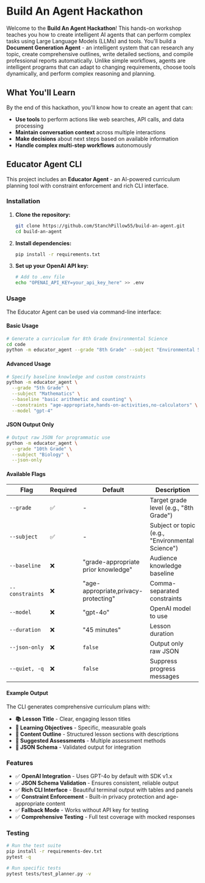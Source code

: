 # Build An Agent Hackathon

Welcome to the **Build An Agent Hackathon**! This hands-on workshop teaches you how to create intelligent AI agents that can perform complex tasks using Large Language Models (LLMs) and tools. You'll build a **Document Generation Agent** - an intelligent system that can research any topic, create comprehensive outlines, write detailed sections, and compile professional reports automatically. Unlike simple workflows, agents are intelligent programs that can adapt to changing requirements, choose tools dynamically, and perform complex reasoning and planning.

## What You'll Learn

By the end of this hackathon, you'll know how to create an agent that can:
- **Use tools** to perform actions like web searches, API calls, and data processing
- **Maintain conversation context** across multiple interactions
- **Make decisions** about next steps based on available information
- **Handle complex multi-step workflows** autonomously

## Educator Agent CLI

This project includes an **Educator Agent** - an AI-powered curriculum planning tool with constraint enforcement and rich CLI interface.

### Installation

1. **Clone the repository:**
   ```bash
   git clone https://github.com/StanchPillow55/build-an-agent.git
   cd build-an-agent
   ```

2. **Install dependencies:**
   ```bash
   pip install -r requirements.txt
   ```

3. **Set up your OpenAI API key:**
   ```bash
   # Add to .env file
   echo "OPENAI_API_KEY=your_api_key_here" >> .env
   ```

### Usage

The Educator Agent can be used via command-line interface:

#### Basic Usage
```bash
# Generate a curriculum for 8th Grade Environmental Science
cd code
python -m educator_agent --grade "8th Grade" --subject "Environmental Science"
```

#### Advanced Usage
```bash
# Specify baseline knowledge and custom constraints
python -m educator_agent \
  --grade "5th Grade" \
  --subject "Mathematics" \
  --baseline "basic arithmetic and counting" \
  --constraints "age-appropriate,hands-on-activities,no-calculators" \
  --model "gpt-4"
```

#### JSON Output Only
```bash
# Output raw JSON for programmatic use
python -m educator_agent \
  --grade "10th Grade" \
  --subject "Biology" \
  --json-only
```

#### Available Flags

| Flag | Required | Default | Description |
|------|----------|---------|-------------|
| `--grade` | ✅ | - | Target grade level (e.g., "8th Grade") |
| `--subject` | ✅ | - | Subject or topic (e.g., "Environmental Science") |
| `--baseline` | ❌ | "grade-appropriate prior knowledge" | Audience knowledge baseline |
| `--constraints` | ❌ | "age-appropriate,privacy-protecting" | Comma-separated constraints |
| `--model` | ❌ | "gpt-4o" | OpenAI model to use |
| `--duration` | ❌ | "45 minutes" | Lesson duration |
| `--json-only` | ❌ | `false` | Output only raw JSON |
| `--quiet, -q` | ❌ | `false` | Suppress progress messages |

#### Example Output

The CLI generates comprehensive curriculum plans with:
- **📚 Lesson Title** - Clear, engaging lesson titles
- **🎯 Learning Objectives** - Specific, measurable goals
- **📖 Content Outline** - Structured lesson sections with descriptions
- **📝 Suggested Assessments** - Multiple assessment methods
- **💾 JSON Schema** - Validated output for integration

### Features

- ✅ **OpenAI Integration** - Uses GPT-4o by default with SDK v1.x
- ✅ **JSON Schema Validation** - Ensures consistent, reliable output
- ✅ **Rich CLI Interface** - Beautiful terminal output with tables and panels
- ✅ **Constraint Enforcement** - Built-in privacy protection and age-appropriate content
- ✅ **Fallback Mode** - Works without API key for testing
- ✅ **Comprehensive Testing** - Full test coverage with mocked responses

### Testing

```bash
# Run the test suite
pip install -r requirements-dev.txt
pytest -q

# Run specific tests
pytest tests/test_planner.py -v
```
